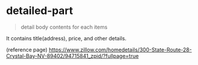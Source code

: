 # detailed-part
>detail body contents for each items

It contains title(address), price, and other details.

(reference page)
https://www.zillow.com/homedetails/300-State-Route-28-Crystal-Bay-NV-89402/94715841_zpid/?fullpage=true  
